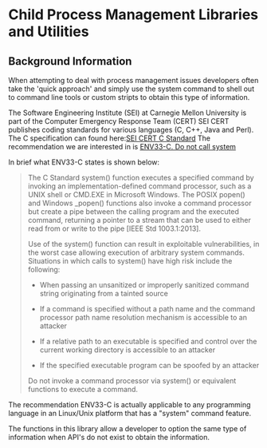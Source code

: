 # Child Process Management Libraries and Utilities  #

## Background Information ##
When attempting to deal with process management issues developers often take the 'quick approach' and simply use the system command to shell out to command line tools or custom stripts to obtain this type of information.

The Software Engineering Institute (SEI) at Carnegie Mellon University is part of the Computer Emergency Response Team (CERT)
SEI CERT publishes coding standards for various languages (C, C++, Java and Perl). 
The C specification can found here:[SEI CERT C Standard](https://wiki.sei.cmu.edu/confluence/display/c/SEI+CERT+C+Coding+Standard)
The recommendation we are interested in is [ENV33-C. Do not call system](https://wiki.sei.cmu.edu/confluence/pages/viewpage.action?pageId=87152177)

In brief what ENV33-C states is shown below:

> The C Standard system() function executes a specified command by invoking an implementation-defined command processor, 
> such as a UNIX shell or CMD.EXE in Microsoft Windows. The POSIX popen() and Windows _popen() functions also invoke a command 
> processor but create a pipe between the calling program and the executed command, returning a pointer to a stream that can 
> be used to either read from or write to the pipe [IEEE Std 1003.1:2013]. 
> 
> Use of the system() function can result in exploitable vulnerabilities, in the worst case allowing execution of arbitrary system commands. Situations in which calls to system() have high risk include the following: 
> 
>   * When passing an unsanitized or improperly sanitized command string originating from a tainted source
> 
>   * If a command is specified without a path name and the command processor path name resolution mechanism is accessible to an attacker
> 
>   * If a relative path to an executable is specified and control over the current working directory is accessible to an attacker
> 
>   * If the specified executable program can be spoofed by an attacker
> 
> Do not invoke a command processor via system() or equivalent functions to execute a command.

The recommendation ENV33-C is actually applicable to any programming language in an Linux/Unix platform that has a "system" command feature.

The functions in this library allow a developer to option the same type of information when API's do not exist to obtain the information.




